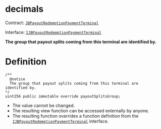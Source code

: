 # decimals

Contract: [`JBPayoutRedemptionPaymentTerminal`](../)​‌

Interface: [`IJBPayoutRedemptionPaymentTerminal`](../../../../interfaces/ijbpayoutredemptionpaymentterminal.md)

**The group that payout splits coming from this terminal are identified by.**

# Definition

```solidity
/**
  @notice
  The group that payout splits coming from this terminal are identified by.
*/
uint256 public immutable override payoutSplitsGroup;
```

* The value cannot be changed.
* The resulting view function can be accessed externally by anyone.
* The resulting function overrides a function definition from the [`IJBPayoutRedemptionPaymentTerminal`](../../../../interfaces/ijbpayoutredemptionpaymentterminal.md) interface.
